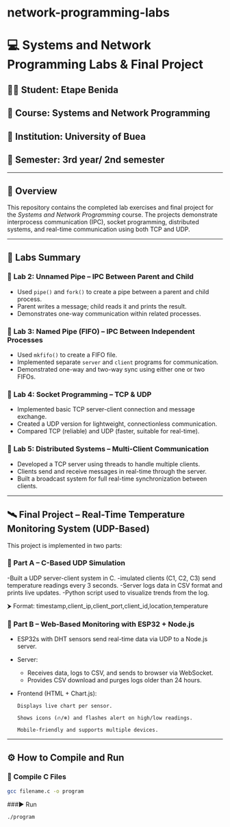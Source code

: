 # network-programming-labs
# 💻 Systems and Network Programming Labs & Final Project

## 👨‍🎓 Student: Etape Benida  
## 🧾 Course: Systems and Network Programming  
## 🎯 Institution: University of Buea   
## 📅 Semester: 3rd year/ 2nd semester

---

## 📁 Overview

This repository contains the completed lab exercises and final project for the *Systems and Network Programming* course. The projects demonstrate interprocess communication (IPC), socket programming, distributed systems, and real-time communication using both TCP and UDP.

---

## 🧪 Labs Summary

### 🔹 **Lab 2: Unnamed Pipe – IPC Between Parent and Child**
- Used `pipe()` and `fork()` to create a pipe between a parent and child process.
- Parent writes a message; child reads it and prints the result.
- Demonstrates one-way communication within related processes.

### 🔹 **Lab 3: Named Pipe (FIFO) – IPC Between Independent Processes**
- Used `mkfifo()` to create a FIFO file.
- Implemented separate `server` and `client` programs for communication.
- Demonstrated one-way and two-way sync using either one or two FIFOs.

### 🔹 **Lab 4: Socket Programming – TCP & UDP**
- Implemented basic TCP server-client connection and message exchange.
- Created a UDP version for lightweight, connectionless communication.
- Compared TCP (reliable) and UDP (faster, suitable for real-time).

### 🔹 **Lab 5: Distributed Systems – Multi-Client Communication**
- Developed a TCP server using threads to handle multiple clients.
- Clients send and receive messages in real-time through the server.
- Built a broadcast system for full real-time synchronization between clients.

---

## 🛰 Final Project – Real-Time Temperature Monitoring System (UDP-Based)

This project is implemented in two parts:
### 🧩 Part A – C-Based UDP Simulation
  -Built a UDP server-client system in C.
  -imulated clients (C1, C2, C3) send temperature readings every 3 seconds.
  -Server logs data in CSV format and prints live updates.
  -Python script used to visualize trends from the log.

⮞ Format: timestamp,client_ip,client_port,client_id,location,temperature
### 🧩 Part B – Web-Based Monitoring with ESP32 + Node.js
  - ESP32s with DHT sensors send real-time data via UDP to a Node.js server.
  - Server:
    - Receives data, logs to CSV, and sends to browser via WebSocket.
    - Provides CSV download and purges logs older than 24 hours.
  - Frontend (HTML + Chart.js):

        Displays live chart per sensor.

        Shows icons (🔥/❄️) and flashes alert on high/low readings.

        Mobile-friendly and supports multiple devices.

---

## ⚙️ How to Compile and Run

### 🔨 Compile C Files
```bash
gcc filename.c -o program
```
###▶️ Run
```bash
./program
```

